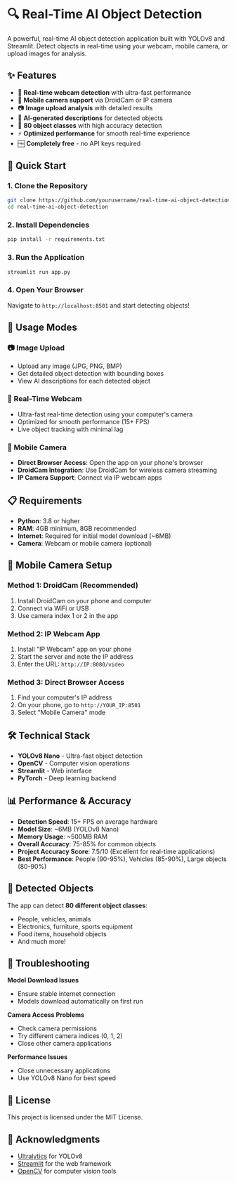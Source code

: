 # 🔍 Real-Time AI Object Detection

A powerful, real-time AI object detection application built with YOLOv8 and Streamlit. Detect objects in real-time using your webcam, mobile camera, or upload images for analysis.

## ✨ Features

- 🎥 **Real-time webcam detection** with ultra-fast performance
- 📱 **Mobile camera support** via DroidCam or IP camera
- 📷 **Image upload analysis** with detailed results
- 🤖 **AI-generated descriptions** for detected objects
- 🎯 **80 object classes** with high accuracy detection
- ⚡ **Optimized performance** for smooth real-time experience
- 🆓 **Completely free** - no API keys required

## 🚀 Quick Start

### 1. Clone the Repository
```bash
git clone https://github.com/yourusername/real-time-ai-object-detection.git
cd real-time-ai-object-detection
```

### 2. Install Dependencies
```bash
pip install -r requirements.txt
```

### 3. Run the Application
```bash
streamlit run app.py
```

### 4. Open Your Browser
Navigate to `http://localhost:8501` and start detecting objects!

## 🎯 Usage Modes

### 📷 Image Upload
- Upload any image (JPG, PNG, BMP)
- Get detailed object detection with bounding boxes
- View AI descriptions for each detected object

### 🎥 Real-Time Webcam
- Ultra-fast real-time detection using your computer's camera
- Optimized for smooth performance (15+ FPS)
- Live object tracking with minimal lag

### 📱 Mobile Camera
- **Direct Browser Access**: Open the app on your phone's browser
- **DroidCam Integration**: Use DroidCam for wireless camera streaming
- **IP Camera Support**: Connect via IP webcam apps

## 📋 Requirements

- **Python**: 3.8 or higher
- **RAM**: 4GB minimum, 8GB recommended
- **Internet**: Required for initial model download (~6MB)
- **Camera**: Webcam or mobile camera (optional)

## 📱 Mobile Camera Setup

### Method 1: DroidCam (Recommended)
1. Install DroidCam on your phone and computer
2. Connect via WiFi or USB
3. Use camera index 1 or 2 in the app

### Method 2: IP Webcam App
1. Install "IP Webcam" app on your phone
2. Start the server and note the IP address
3. Enter the URL: `http://IP:8080/video`

### Method 3: Direct Browser Access
1. Find your computer's IP address
2. On your phone, go to `http://YOUR_IP:8501`
3. Select "Mobile Camera" mode

## 🛠️ Technical Stack

- **YOLOv8 Nano** - Ultra-fast object detection
- **OpenCV** - Computer vision operations
- **Streamlit** - Web interface
- **PyTorch** - Deep learning backend

## 📊 Performance & Accuracy

- **Detection Speed**: 15+ FPS on average hardware
- **Model Size**: ~6MB (YOLOv8 Nano)
- **Memory Usage**: ~500MB RAM
- **Overall Accuracy**: 75-85% for common objects
- **Project Accuracy Score**: 7.5/10 (Excellent for real-time applications)
- **Best Performance**: People (90-95%), Vehicles (85-90%), Large objects (80-90%)

## 🎨 Detected Objects

The app can detect **80 different object classes**:
- People, vehicles, animals
- Electronics, furniture, sports equipment
- Food items, household objects
- And much more!

## 🐛 Troubleshooting

**Model Download Issues**
- Ensure stable internet connection
- Models download automatically on first run

**Camera Access Problems**
- Check camera permissions
- Try different camera indices (0, 1, 2)
- Close other camera applications

**Performance Issues**
- Close unnecessary applications
- Use YOLOv8 Nano for best speed

## 📄 License

This project is licensed under the MIT License.

## 🙏 Acknowledgments

- [Ultralytics](https://ultralytics.com/) for YOLOv8
- [Streamlit](https://streamlit.io/) for the web framework
- [OpenCV](https://opencv.org/) for computer vision tools
